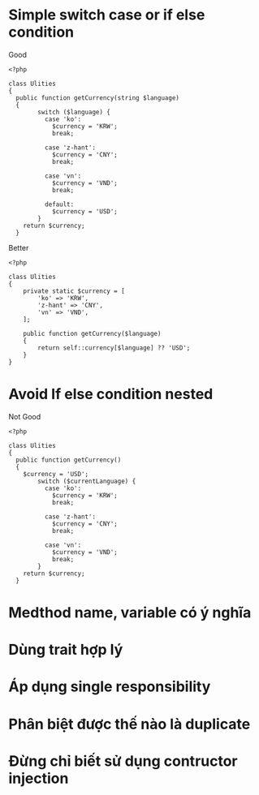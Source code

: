 # Simple switch case or if else condition

Good
```
<?php

class Ulities
{
  public function getCurrency(string $language)
  {
        switch ($language) {
          case 'ko':
            $currency = 'KRW';
            break;
            
          case 'z-hant':
            $currency = 'CNY';
            break;
    
          case 'vn':
            $currency = 'VND';
            break;

          default:
            $currency = 'USD';
        }
    return $currency;
  }
```
Better
```
<?php

class Ulities
{
    private static $currency = [
        'ko' => 'KRW',
        'z-hant' => 'CNY',
        'vn' => 'VND',
    ];

    public function getCurrency($language)
    {
        return self::currency[$language] ?? 'USD';
    }
}
```
# Avoid If else condition nested
Not Good
```
<?php

class Ulities
{
  public function getCurrency()
  {
    $currency = 'USD';
        switch ($currentLanguage) {
          case 'ko':
            $currency = 'KRW';
            break;
            
          case 'z-hant':
            $currency = 'CNY';
            break;
    
          case 'vn':
            $currency = 'VND';
            break;
        }
    return $currency;
  }
```
# Medthod name, variable có ý nghĩa

# Dùng trait hợp lý


# Áp dụng single responsibility

# Phân biệt được thế nào là duplicate

# Đừng chỉ biết sử dụng contructor injection
